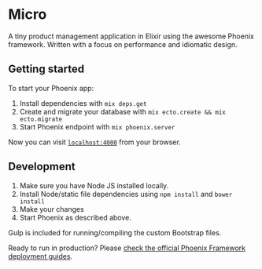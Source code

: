 # Micro

A tiny product management application in Elixir using the awesome Phoenix framework. Written with a focus on performance and idiomatic design.

## Getting started

To start your Phoenix app:

  1. Install dependencies with `mix deps.get`
  2. Create and migrate your database with `mix ecto.create && mix ecto.migrate`
  3. Start Phoenix endpoint with `mix phoenix.server`

Now you can visit [`localhost:4000`](http://localhost:4000) from your browser.

## Development

 1. Make sure you have Node JS installed locally.
 2. Install Node/static file dependencies using `npm install` and `bower install`
 3. Make your changes
 4. Start Phoenix as described above.

Gulp is included for running/compiling the custom Bootstrap files.

Ready to run in production? Please [check the official Phoenix Framework deployment guides](http://www.phoenixframework.org/docs/deployment).